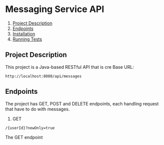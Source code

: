# Messaging Service API
1. [Project Description](#project-description)
2. [Endpoints](#endpoints) 
3. [Installation](#installation)
4. [Running Tests](#running-tests)
## Project Description
This project is a Java-based RESTful API that is cre
Base URL:
```
http://localhost:8080/api/messages
```
## Endpoints
The project has GET, POST and DELETE endpoints, each handling request that have to do with messages.
1. GET
```
/{userId}?newOnly=true
```
The GET endpoint 